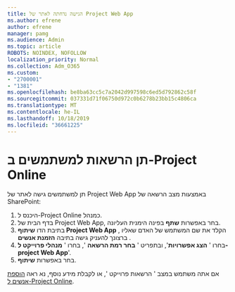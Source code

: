 ```yaml
---
title: הגישה נדחתה לאתר של Project Web App
ms.author: efrene
author: efrene
manager: pamg
ms.audience: Admin
ms.topic: article
ROBOTS: NOINDEX, NOFOLLOW
localization_priority: Normal
ms.collection: Adm_O365
ms.custom:
- "2700001"
- "1381"
ms.openlocfilehash: be8ba63cc5c7a2042d997598c6ed5d792862c58f
ms.sourcegitcommit: 037331d71f06750d972c0b6278b23bb15c4806ca
ms.translationtype: MT
ms.contentlocale: he-IL
ms.lasthandoff: 10/18/2019
ms.locfileid: "36661225"
---
```

# <a name="give-users-permissions-in-project-online"></a>תן הרשאות למשתמשים ב-Project Online

תן למשתמשים גישה לאתר של Project Web App באמצעות מצב הרשאה של SharePoint:

1. היכנס ל-Project Online כמנהל.
2. בדף הבית של Project Web App, בחר באפשרות **שתף** בפינה הימנית העליונה.
3. בתיבת הדו **שיתוף Project Web App** , הקלד את שם המשתמש של האדם שאליו ברצונך להעניק גישה בתיבה **הזמנת אנשים** .
4. בחרו ' **הצג אפשרויות**', ובתפריט ' **בחר רמת הרשאה** ', בחרו ' **מנהלי פרוייקט ל-project Web App**'.
5. בחר באפשרות **שיתוף**.

אם אתה משתמש במצב ' הרשאות פרוייקט ', או לקבלת מידע נוסף, נא ראה [הוספת אנשים ל-Project Online](https://docs.microsoft.com/projectonline/step-2-add-people-to-project-online).
